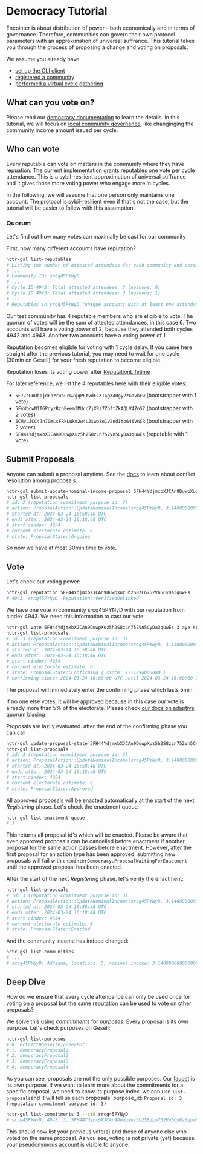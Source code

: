 # Democracy Tutorial

Encointer is about distribution of power - both economically and in terms of governance. Therefore, communities can govern their own protocol parameters with an approximation of universal suffrance. This tutorial takes you through the process of proposing a change and voting on proposals.

We assume you already have 
* [set up the CLI client](./tutorials-cli.md)
* [registered a community](./tutorials-register-community.md)
* [performed a virtual cycle gathering](./tutorials-perform-cycle.md)

## What can you vote on?

Please read our [democracy documentation](./protocol-democracy.md) to learn the details. In this tutorial, we will focus on [local community governance](./protocol-democracy.md#community-actions), like changinging the community income amount issued per cycle.

## Who can vote

Every reputable can vote on matters in the community where they have repuation. The current implementation grants reputables one vote per cycle attendance. This is a sybil-resilient approximation of universal suffrance and it gives those more voting power who engage more in cycles. 

In the following, we will assume that one person only maintains one account. The protocol is sybil-resilient even if that's not the case, but the tutorial will be easier to follow with this assumption.

### Quorum

Let's find out how many votes can maximally be cast for our community

First, how many different accounts have reputation?

```bash
nctr-gsl list-reputables
# Listing the number of attested attendees for each community and ceremony for cycles [4607:4943]
# ...
# Community ID: srcq45PYNyD
# ...
# Cycle ID 4942: Total attested attendees: 3 (noshows: 0)
# Cycle ID 4943: Total attested attendees: 3 (noshows: 1)
# ...
# Reputables in srcq45PYNyD (unique accounts with at least one attendance) 4
```
Our test community has 4 reputable members who are eligible to vote. The quorum of votes will be the sum of attested attendances, in this case 6. Two accounts will have a voting power of 2, because they attended both cycles 4942 and 4943. Another two accounts have a voting power of 1 

Reputation becomes eligible for voting with 1 cycle delay. If you came here straight after the previous tutorial, you may need to wait for one cycle (30min on Gesell) for your fresh reputation to become eligible.

Reputation loses its voting power after [ReputationLifetime](./protocol-reputation.md#reputation-lifetime)

For later reference, we list the 4 reputables here with their eligible votes:
* `5F77sGnUhpjdFnzruhurGZgqPFtvdECXTGgX4Bgy2zGavbEw` (bootstrapper with 1 vote) 
* `5FyWbcwN1TGPdyzRzoEeem3MUcc7jXRs7ZoftZkAQLV47nS7` (bootstrapper with 2 votes)
* `5CMVLJCC4Jn7QmLsFRkLWkm2w4LJswpZo1V2nd1tp64iVnCR` (bootstrapper with 2 votes)
* `5FH44YdjmxbXJCAn9DuwpXuz5h2S8zLn752Vn5CyDa3quwEs` (reputable with 1 vote)


## Submit Proposals

Anyone can submit a proposal anytime. See the [docs](./protocol-democracy.md#proposals) to learn about conflict resolution among proposals.

```bash
nctr-gsl submit-update-nominal-income-proposal 5FH44YdjmxbXJCAn9DuwpXuz5h2S8zLn752Vn5CyDa3quwEs 3.14 --cid srcq45PYNyD
nctr-gsl list-proposals
# id: 3 (reputation commitment purpose id: 3)
# action: ProposalAction::UpdateNominalIncome(srcq45PYNyD, 3.14000000000000012434)
# started at: 2024-03-24 15:58:48 UTC
# ends after: 2024-03-24 16:18:48 UTC
# start cindex: 4954
# current electorate estimate: 6
# state: ProposalState::Ongoing
```

So now we have at most 30min time to vote. 

## Vote

Let's check our voting power:
```bash
nctr-gsl reputation 5FH44YdjmxbXJCAn9DuwpXuz5h2S8zLn752Vn5CyDa3quwEs
# 4943, srcq45PYNyD, Reputation::VerifiedUnlinked
```
We have one vote in community srcq45PYNyD with our reputation from cindex 4943. We need this information to cast our vote:

```bash
nctr-gsl vote 5FH44YdjmxbXJCAn9DuwpXuz5h2S8zLn752Vn5CyDa3quwEs 3 aye srcq45PYNyD_4943
nctr-gsl list-proposals
# id: 3 (reputation commitment purpose id: 3)
# action: ProposalAction::UpdateNominalIncome(srcq45PYNyD, 3.14000000000000012434)
# started at: 2024-03-24 15:58:48 UTC
# ends after: 2024-03-24 16:18:48 UTC
# start cindex: 4954
# current electorate estimate: 6
# state: ProposalState::Confirming { since: 1711296000000 }
# confirming since: 2024-03-24 16:00:00 UTC until 2024-03-24 16:00:00 UTC
```
The proposal will immediately enter the confirming phase which lasts 5min

If no one else votes, it will be approved because in this case our vote is already more than 5% of the electorate. Please check [our docs on adaptive quorum biasing](./protocol-democracy.md#adaptive-quorum-biasing-aqb-and-minimum-approval)

Proposals are lazily evaluated. after the end of the confirming phase you can call

```bash
nctr-gsl update-proposal-state 5FH44YdjmxbXJCAn9DuwpXuz5h2S8zLn752Vn5CyDa3quwEs 3
nctr-gsl list-proposals
# id: 3 (reputation commitment purpose id: 3)
# action: ProposalAction::UpdateNominalIncome(srcq45PYNyD, 3.14000000000000012434)
# started at: 2024-03-24 15:58:48 UTC
# ends after: 2024-03-24 16:18:48 UTC
# start cindex: 4954
# current electorate estimate: 6
# state: ProposalState::Approved
```

All approved proposals will be enacted automatically at the start of the next *Registering* phase. Let's check the enactment queue:

```bash
nctr-gsl list-enactment-queue
# 3
```

This returns all proposal id's which will be enacted. Please be aware that even approved proposals can be cancelled before enactment if another proposal for the same action passes before enactment. However, after the first proposal for an action type has been approved, submitting new proposals will fail with `encointerDemocracy.ProposalWaitingForEnactment` until the approved proposal has been enacted.

After the start of the next *Registering* phase, let's verify the enactment:

```bash
nctr-gsl list-proposals
# id: 3 (reputation commitment purpose id: 3)
# action: ProposalAction::UpdateNominalIncome(srcq45PYNyD, 3.14000000000000012434)
# started at: 2024-03-24 15:58:48 UTC
# ends after: 2024-03-24 16:18:48 UTC
# start cindex: 4954
# current electorate estimate: 6
# state: ProposalState::Enacted
```
And the community income has indeed changed:

```bash
nctr-gsl list-communities
# ...
# srcq45PYNyD: Adriana, locations: 5, nominal income: 3.14000000000000012434 ADR, demurrage: 0/block, CommunityRules::LoCo
```

## Deep Dive

How do we ensure that every cycle attendance can only be used once for voting on a proposal but the same reputation can be used to vote on other proposals?

We solve this using *commitments* for *purposes*. Every proposal is its own purpose. Let's check purposes on Gesell:

```bash
nctr-gsl list-purposes
# 0: ectrfct0GesellPioneerPot
# 1: democracyProposal1
# 2: democracyProposal2
# 3: democracyProposal3
# 4: democracyProposal4
```

As you can see, proposals are not the only possible purposes. Our [faucet](./tutorials-faucets.md) is its own purpose. If we want to learn more about the commitments for a specific proposal, we need to know its purpose index. we can use `list-proposals`and it will tell us each proposals' purpose_id: `Proposal id: 3 (reputation commitment purpose id: 3)` 

```bash
nctr-gsl list-commitments 3 --cid srcq45PYNyD
# srcq45PYNyD, 4943, 3, 5FH44YdjmxbXJCAn9DuwpXuz5h2S8zLn752Vn5CyDa3quwEs, None
```

This should now list your previous vote(s) and those of anyone else who voted on the same proposal. As you see, voting is not private (yet) because your pseudonymous account is visible to anyone. 

